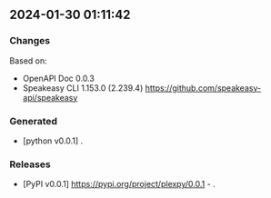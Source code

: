 

## 2024-01-30 01:11:42
### Changes
Based on:
- OpenAPI Doc 0.0.3 
- Speakeasy CLI 1.153.0 (2.239.4) https://github.com/speakeasy-api/speakeasy
### Generated
- [python v0.0.1] .
### Releases
- [PyPI v0.0.1] https://pypi.org/project/plexpy/0.0.1 - .